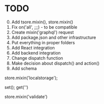# TODO

0. Add tsore.mixin(), store.mixin()
1. Fix on('all', ;;;) - to be compatible
2. Create mixin('graphql') request
1. Add package.json and other infrastructure
2. Put everything in proper folders
3. Add React integration
4. Add backend integration
5. Change dispatch function
6. Make decision about dispatch() and action()
7. Add schema 

store.mixin('localstorage');

set();
get('')

store.mixin('validate')